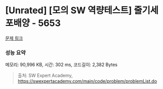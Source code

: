 # [Unrated] [모의 SW 역량테스트] 줄기세포배양 - 5653 

[문제 링크](https://swexpertacademy.com/main/code/problem/problemDetail.do?contestProbId=AWXRJ8EKe48DFAUo) 

### 성능 요약

메모리: 90,996 KB, 시간: 302 ms, 코드길이: 2,382 Bytes



> 출처: SW Expert Academy, https://swexpertacademy.com/main/code/problem/problemList.do